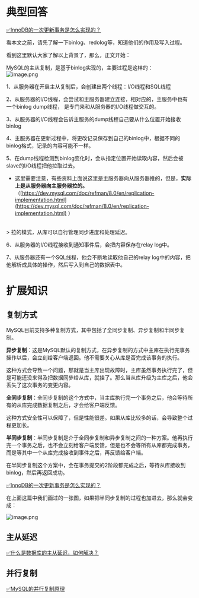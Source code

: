 # 典型回答

[✅InnoDB的一次更新事务是怎么实现的？](https://www.yuque.com/hollis666/fo22bm/wmmyt7a9vr7qlwsl?view=doc_embed)

看本文之前，请先了解一下binlog、redolog等，知道他们的作用及写入过程。

看到这里默认大家了解以上背景了，那么，正文开始：

MySQL的主从复制，是基于binlog实现的，主要过程是这样的：<br />![image.png](https://cdn.nlark.com/yuque/0/2024/png/5378072/1710418626146-1bacdddd-68eb-4eff-80fa-1c006e814fc5.png#averageHue=%23fafaf9&clientId=u5a31ea62-bb5f-4&from=paste&height=444&id=uc4c29031&originHeight=666&originWidth=1337&originalType=binary&ratio=1.5&rotation=0&showTitle=false&size=79401&status=done&style=none&taskId=u7c3ae114-411b-48c5-9bf1-48892daa07d&title=&width=891.3333333333334)

1、从服务器在开启主从复制后，会创建出两个线程：I/O线程和SQL线程

2、从服务器的I/O线程，会尝试和主服务器建立连接，相对应的，主服务中也有一个binlog dump线程， 是专门来和从服务器的I/O线程做交互的。

3、从服务器的I/O线程会告诉主服务的dump线程自己要从什么位置开始接收binlog

4、主服务器在更新过程中，将更改记录保存到自己的binlog中，根据不同的binlog格式，记录的内容可能不一样。

5、在dump线程检测到binlog变化时，会从指定位置开始读取内容，然后会被slave的I/O线程把他拉取过去。

- 这里需要注意，有些资料上面说这里是主服务器向从服务器推的，但是，**实际上是从服务器向主服务器拉的。**（[https://dev.mysql.com/doc/refman/8.0/en/replication-implementation.html](https://dev.mysql.com/doc/refman/8.0/en/replication-implementation.html) ）

<br />
> 拉的模式，从库可以自行管理同步进度和处理延迟。


6、从服务器的I/O线程接收到通知事件后，会把内容保存在relay log中。

7、从服务器还有一个SQL线程，他会不断地读取他自己的relay log中的内容，把他解析成具体的操作，然后写入到自己的数据表中。

# 扩展知识

## 复制方式

MySQL目前支持多种复制方式，其中包括了全同步复制、异步复制和半同步复制。

**异步复制**：这是MySQL默认的复制方式，在异步复制的方式中主库在执行完事务操作以后，会立刻给客户端返回。他不需要关心从库是否完成该事务的执行。

这种方式会导致一个问题，那就是当主库出现故障时，主库虽然事务执行完了，但是可能还没来得及把数据同步给从库，就挂了。那么当从库升级为主库之后，他会丢失了这次事务的变更内容。

**全同步复制**：全同步复制的这个方式中，当主库执行完一个事务之后，他会等待所有的从库完成数据复制之后，才会给客户端反馈。

这种方式安全性可以保障了，但是性能很差。如果从库比较多的话，会导致整个过程更加长。

**半同步复制**：半同步复制是介于全同步复制和异步复制之间的一种方案。他再执行完一个事务之后，也不会立刻给客户端反馈，但是也不会等所有从库都完成事务，而是等其中一个从库完成接收到事件之后，再反馈给客户端。

在半同步复制这个方案中，会在事务提交的2阶段都完成之后，等待从库接收到binlog，然后再返回成功。

[✅InnoDB的一次更新事务是怎么实现的？](https://www.yuque.com/hollis666/fo22bm/wmmyt7a9vr7qlwsl?view=doc_embed)

在上面这篇中我们画过的一张图，如果把半同步复制的过程也加进去，那么就会变成：

![image.png](https://cdn.nlark.com/yuque/0/2023/png/5378072/1692363516478-340255ed-f1cb-4cfb-aae1-cf21970d78c3.png#averageHue=%23fdfdfd&clientId=u9fa0fa87-f19f-4&from=paste&height=580&id=u0c2e16b3&originHeight=580&originWidth=1494&originalType=binary&ratio=1&rotation=0&showTitle=false&size=91791&status=done&style=none&taskId=u5b837a3b-b3a2-4cae-b3bc-aa80564b548&title=&width=1494)


## 主从延迟

[✅什么是数据库的主从延迟，如何解决？](https://www.yuque.com/hollis666/fo22bm/weszn2kock8k8wld?view=doc_embed)
## 并行复制

[✅MySQL的并行复制原理](https://www.yuque.com/hollis666/fo22bm/igarxy867n7bgq1q?view=doc_embed)






